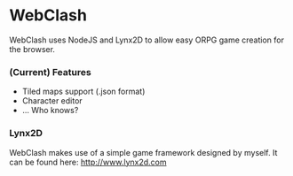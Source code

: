# WebClash
WebClash uses NodeJS and Lynx2D to allow easy ORPG game creation for the browser.

### (Current) Features
* Tiled maps support (.json format)
* Character editor
* ... Who knows?

### Lynx2D
WebClash makes use of a simple game framework designed by myself.
It can be found here: http://www.lynx2d.com
